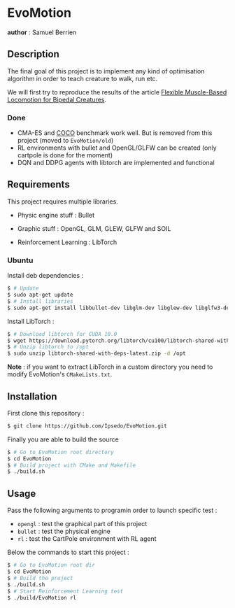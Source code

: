 # EvoMotion
__author__ : Samuel Berrien

## Description
The final goal of this project is to implement any kind of optimisation algorithm in order to teach creature to walk, run etc.

We will first try to reproduce the results of the article [Flexible Muscle-Based Locomotion for Bipedal Creatures](https://www.goatstream.com/research/papers/SA2013/SA2013.pdf).

### Done
* CMA-ES and [COCO](https://github.com/numbbo/coco) benchmark work well. But is removed from this project (moved to `EvoMotion/old`)
* RL environments with bullet and OpenGL/GLFW can be created (only cartpole is done for the moment)
* DQN and DDPG agents with libtorch are implemented and functional


## Requirements
This project requires multiple libraries.

* Physic engine stuff : Bullet

* Graphic stuff : OpenGL, GLM, GLEW, GLFW and SOIL

* Reinforcement Learning : LibTorch

### Ubuntu
Install deb dependencies :
```bash
$ # Update
$ sudo apt-get update
$ # Install libraries
$ sudo apt-get install libbullet-dev libglm-dev libglew-dev libglfw3-dev libsoil-dev
```
Install LibTorch :
```bash
$ # Download libtorch for CUDA 10.0
$ wget https://download.pytorch.org/libtorch/cu100/libtorch-shared-with-deps-1.2.0.zip
$ # Unzip libtorch to /opt
$ sudo unzip libtorch-shared-with-deps-latest.zip -d /opt
```
__Note__ : if you want to extract LibTorch in a custom directory you need to modify EvoMotion's `CMakeLists.txt`.

## Installation
First clone this repository :
```bash
$ git clone https://github.com/Ipsedo/EvoMotion.git
```

Finally you are able to build the source
```bash
$ # Go to EvoMotion root directory
$ cd EvoMotion
$ # Build project with CMake and Makefile
$ ./build.sh
```

## Usage
Pass the following arguments to programin order to launch specific test :
* `opengl` : test the graphical part of this project
* `bullet` : test the physical engine
* `rl` : test the CartPole environment with RL agent

Below the commands to start this project :
```bash
$ # Go to EvoMotion root dir
$ cd EvoMotion
$ # Build the project
$ ./build.sh
$ # Start Reinforcement Learning test
$ ./build/EvoMotion rl
```


